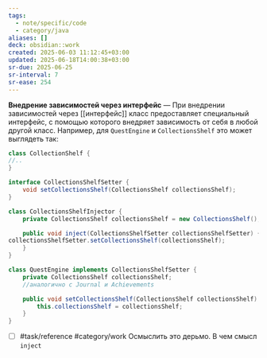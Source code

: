```yaml
---
tags:
  - note/specific/code
  - category/java
aliases: []
deck: obsidian::work
created: 2025-06-03 11:12:45+03:00
updated: 2025-06-18T14:00:38+03:00
sr-due: 2025-06-25
sr-interval: 7
sr-ease: 254
---
```


**Внедрение зависимостей через интерфейс**
—
При внедрении зависимостей через [[интерфейс]] класс предоставляет специальный интерфейс, с помощью которого внедряет зависимость от себя в любой другой класс. Например, для `QuestEngine` и `CollectionsShelf` это может выглядеть так:

```java
class CollectionShelf {
//..
}

interface CollectionsShelfSetter {
	void setCollectionsShelf(CollectionsShelf collectionsShelf);
}

class CollectionsShelfInjector {
	private CollectionsShelf collectionsShelf = new CollectionsShelf();

	public void inject(CollectionsShelfSetter collectionsShelfSetter) {
collectionsShelfSetter.setCollectionsShelf(collectionsShelf);
	}
}

class QuestEngine implements CollectionsShelfSetter {
	private CollectionsShelf collectionsShelf;
	//аналогично с Journal и Achievements

	public void setCollectionsShelf(CollectionsShelf collectionsShelf) {
		this.collectionsShelf = collectionsShelf;
	}
}
```

- [ ] #task/reference #category/work Осмыслить это дерьмо. В чем смысл `inject`
